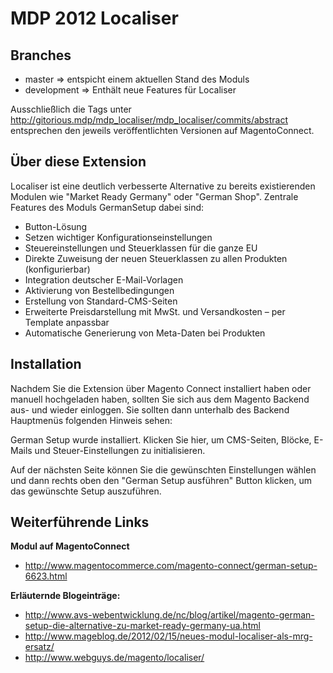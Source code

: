 # MDP 2012 Localiser

## Branches

* master => entspicht einem aktuellen Stand des Moduls
* development => Enthält neue Features für Localiser

Ausschließlich die Tags unter http://gitorious.mdp/mdp_localiser/mdp_localiser/commits/abstract entsprechen den jeweils veröffentlichten Versionen auf MagentoConnect. 


## Über diese Extension

Localiser ist eine deutlich verbesserte Alternative zu bereits existierenden Modulen wie "Market Ready Germany" oder "German Shop". Zentrale Features des Moduls GermanSetup dabei sind:

* Button-Lösung
* Setzen wichtiger Konfigurationseinstellungen
* Steuereinstellungen und Steuerklassen für die ganze EU
* Direkte Zuweisung der neuen Steuerklassen zu allen Produkten (konfigurierbar)
* Integration deutscher E-Mail-Vorlagen
* Aktivierung von Bestellbedingungen
* Erstellung von Standard-CMS-Seiten
* Erweiterte Preisdarstellung mit MwSt. und Versandkosten – per Template anpassbar
* Automatische Generierung von Meta-Daten bei Produkten

## Installation

Nachdem Sie die Extension über Magento Connect installiert haben oder manuell hochgeladen haben, sollten Sie sich aus dem Magento Backend aus- und wieder einloggen. Sie sollten dann unterhalb des Backend Hauptmenüs folgenden Hinweis sehen:

German Setup wurde installiert. Klicken Sie hier, um CMS-Seiten, Blöcke, E-Mails und Steuer-Einstellungen zu initialisieren.

Auf der nächsten Seite können Sie die gewünschten Einstellungen wählen und dann rechts oben den "German Setup ausführen" Button klicken, um das gewünschte Setup auszuführen.

## Weiterführende Links

**Modul auf MagentoConnect** 

* http://www.magentocommerce.com/magento-connect/german-setup-6623.html

**Erläuternde Blogeinträge:**

* http://www.avs-webentwicklung.de/nc/blog/artikel/magento-german-setup-die-alternative-zu-market-ready-germany-ua.html
* http://www.mageblog.de/2012/02/15/neues-modul-localiser-als-mrg-ersatz/
* http://www.webguys.de/magento/localiser/
